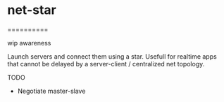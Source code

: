 # net-star
==========

wip awareness


Launch servers and connect them using a star. Usefull for realtime apps that cannot be delayed by a server-client / centralized net topology.

TODO
- Negotiate master-slave


